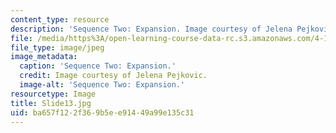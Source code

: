```yaml
---
content_type: resource
description: 'Sequence Two: Expansion. Image courtesy of Jelena Pejkovic.'
file: /media/https%3A/open-learning-course-data-rc.s3.amazonaws.com/4-184-architectural-design-workshop-collage-method-and-form-spring-2004/ba657f122f369b5ee91449a99e135c31_Slide13.jpg
file_type: image/jpeg
image_metadata:
  caption: 'Sequence Two: Expansion.'
  credit: Image courtesy of Jelena Pejkovic.
  image-alt: 'Sequence Two: Expansion.'
resourcetype: Image
title: Slide13.jpg
uid: ba657f12-2f36-9b5e-e914-49a99e135c31
---
```

